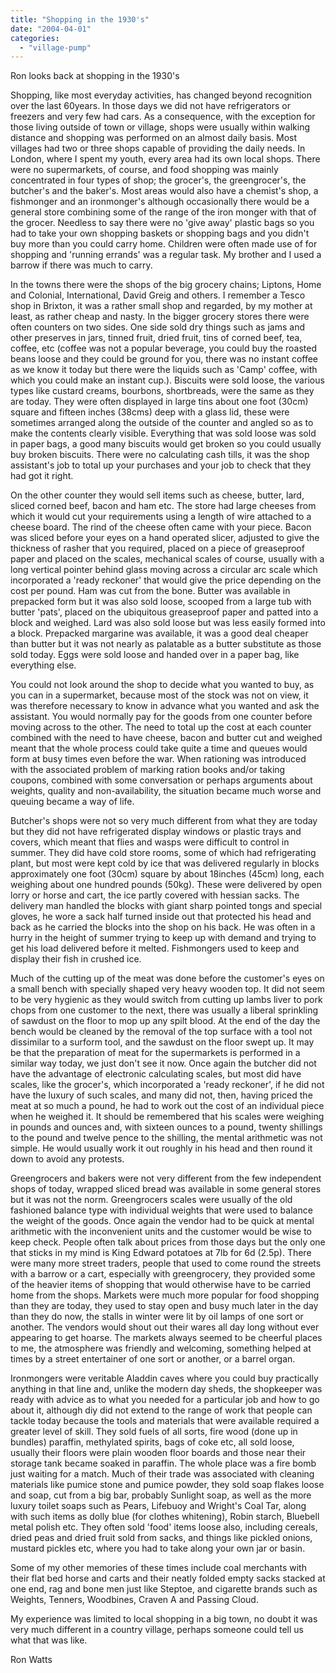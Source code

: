 ```yaml
---
title: "Shopping in the 1930's"
date: "2004-04-01"
categories: 
  - "village-pump"
---
```


Ron looks back at shopping in the 1930's

Shopping, like most everyday activities, has changed beyond recognition over the last 60years. In those days we did not have refrigerators or freezers and very few had cars. As a consequence, with the exception for those living outside of town or village, shops were usually within walking distance and shopping was performed on an almost daily basis. Most villages had two or three shops capable of providing the daily needs. In London, where I spent my youth, every area had its own local shops. There were no supermarkets, of course, and food shopping was mainly concentrated in four types of shop; the grocer's, the greengrocer's, the butcher's and the baker's. Most areas would also have a chemist's shop, a fishmonger and an ironmonger's although occasionally there would be a general store combining some of the range of the iron monger with that of the grocer. Needless to say there were no 'give away' plastic bags so you had to take your own shopping baskets or shopping bags and you didn't buy more than you could carry home. Children were often made use of for shopping and 'running errands' was a regular task. My brother and I used a barrow if there was much to carry.

In the towns there were the shops of the big grocery chains; Liptons, Home and Colonial, International, David Greig and others. I remember a Tesco shop in Brixton, it was a rather small shop and regarded, by my mother at least, as rather cheap and nasty. In the bigger grocery stores there were often counters on two sides. One side sold dry things such as jams and other preserves in jars, tinned fruit, dried fruit, tins of corned beef, tea, coffee, etc (coffee was not a popular beverage, you could buy the roasted beans loose and they could be ground for you, there was no instant coffee as we know it today but there were the liquids such as 'Camp' coffee, with which you could make an instant cup.). Biscuits were sold loose, the various types like custard creams, bourbons, shortbreads, were the same as they are today. They were often displayed in large tins about one foot (30cm) square and fifteen inches (38cms) deep with a glass lid, these were sometimes arranged along the outside of the counter and angled so as to make the contents clearly visible. Everything that was sold loose was sold in paper bags, a good many biscuits would get broken so you could usually buy broken biscuits. There were no calculating cash tills, it was the shop assistant's job to total up your purchases and your job to check that they had got it right.

On the other counter they would sell items such as cheese, butter, lard, sliced corned beef, bacon and ham etc. The store had large cheeses from which it would cut your requirements using a length of wire attached to a cheese board. The rind of the cheese often came with your piece. Bacon was sliced before your eyes on a hand operated slicer, adjusted to give the thickness of rasher that you required, placed on a piece of greaseproof paper and placed on the scales, mechanical scales of course, usually with a long vertical pointer behind glass moving across a circular arc scale which incorporated a 'ready reckoner' that would give the price depending on the cost per pound. Ham was cut from the bone. Butter was available in prepacked form but it was also sold loose, scooped from a large tub with butter 'pats', placed on the ubiquitous greaseproof paper and patted into a block and weighed. Lard was also sold loose but was less easily formed into a block. Prepacked margarine was available, it was a good deal cheaper than butter but it was not nearly as palatable as a butter substitute as those sold today. Eggs were sold loose and handed over in a paper bag, like everything else.

You could not look around the shop to decide what you wanted to buy, as you can in a supermarket, because most of the stock was not on view, it was therefore necessary to know in advance what you wanted and ask the assistant. You would normally pay for the goods from one counter before moving across to the other. The need to total up the cost at each counter combined with the need to have cheese, bacon and butter cut and weighed meant that the whole process could take quite a time and queues would form at busy times even before the war. When rationing was introduced with the associated problem of marking ration books and/or taking coupons, combined with some conversation or perhaps arguments about weights, quality and non-availability, the situation became much worse and queuing became a way of life.

Butcher's shops were not so very much different from what they are today but they did not have refrigerated display windows or plastic trays and covers, which meant that flies and wasps were difficult to control in summer. They did have cold store rooms, some of which had refrigerating plant, but most were kept cold by ice that was delivered regularly in blocks approximately one foot (30cm) square by about 18inches (45cm) long, each weighing about one hundred pounds (50kg). These were delivered by open lorry or horse and cart, the ice partly covered with hessian sacks. The delivery man handled the blocks with giant sharp pointed tongs and special gloves, he wore a sack half turned inside out that protected his head and back as he carried the blocks into the shop on his back. He was often in a hurry in the height of summer trying to keep up with demand and trying to get his load delivered before it melted. Fishmongers used to keep and display their fish in crushed ice.

Much of the cutting up of the meat was done before the customer's eyes on a small bench with specially shaped very heavy wooden top. It did not seem to be very hygienic as they would switch from cutting up lambs liver to pork chops from one customer to the next, there was usually a liberal sprinkling of sawdust on the floor to mop up any spilt blood. At the end of the day the bench would be cleaned by the removal of the top surface with a tool not dissimilar to a surform tool, and the sawdust on the floor swept up. It may be that the preparation of meat for the supermarkets is performed in a similar way today, we just don't see it now. Once again the butcher did not have the advantage of electronic calculating scales, but most did have scales, like the grocer's, which incorporated a 'ready reckoner', if he did not have the luxury of such scales, and many did not, then, having priced the meat at so much a pound, he had to work out the cost of an individual piece when he weighed it. It should be remembered that his scales were weighing in pounds and ounces and, with sixteen ounces to a pound, twenty shillings to the pound and twelve pence to the shilling, the mental arithmetic was not simple. He would usually work it out roughly in his head and then round it down to avoid any protests.

Greengrocers and bakers were not very different from the few independent shops of today, wrapped sliced bread was available in some general stores but it was not the norm. Greengrocers scales were usually of the old fashioned balance type with individual weights that were used to balance the weight of the goods. Once again the vendor had to be quick at mental arithmetic with the inconvenient units and the customer would be wise to keep check. People often talk about prices from those days but the only one that sticks in my mind is King Edward potatoes at 7lb for 6d (2.5p). There were many more street traders, people that used to come round the streets with a barrow or a cart, especially with greengrocery, they provided some of the heavier items of shopping that would otherwise have to be carried home from the shops. Markets were much more popular for food shopping than they are today, they used to stay open and busy much later in the day than they do now, the stalls in winter were lit by oil lamps of one sort or another. The vendors would shout out their wares all day long without ever appearing to get hoarse. The markets always seemed to be cheerful places to me, the atmosphere was friendly and welcoming, something helped at times by a street entertainer of one sort or another, or a barrel organ.

Ironmongers were veritable Aladdin caves where you could buy practically anything in that line and, unlike the modern day sheds, the shopkeeper was ready with advice as to what you needed for a particular job and how to go about it, although diy did not extend to the range of work that people can tackle today because the tools and materials that were available required a greater level of skill. They sold fuels of all sorts, fire wood (done up in bundles) paraffin, methylated spirits, bags of coke etc, all sold loose, usually their floors were plain wooden floor boards and those near their storage tank became soaked in paraffin. The whole place was a fire bomb just waiting for a match. Much of their trade was associated with cleaning materials like pumice stone and pumice powder, they sold soap flakes loose and soap, cut from a big bar, probably Sunlight soap, as well as the more luxury toilet soaps such as Pears, Lifebuoy and Wright's Coal Tar, along with such items as dolly blue (for clothes whitening), Robin starch, Bluebell metal polish etc. They often sold 'food' items loose also, including cereals, dried peas and dried fruit sold from sacks, and things like pickled onions, mustard pickles etc, where you had to take along your own jar or basin.

Some of my other memories of these times include coal merchants with their flat bed horse and carts and their neatly folded empty sacks stacked at one end, rag and bone men just like Steptoe, and cigarette brands such as Weights, Tenners, Woodbines, Craven A and Passing Cloud.

My experience was limited to local shopping in a big town, no doubt it was very much different in a country village, perhaps someone could tell us what that was like.

Ron Watts
